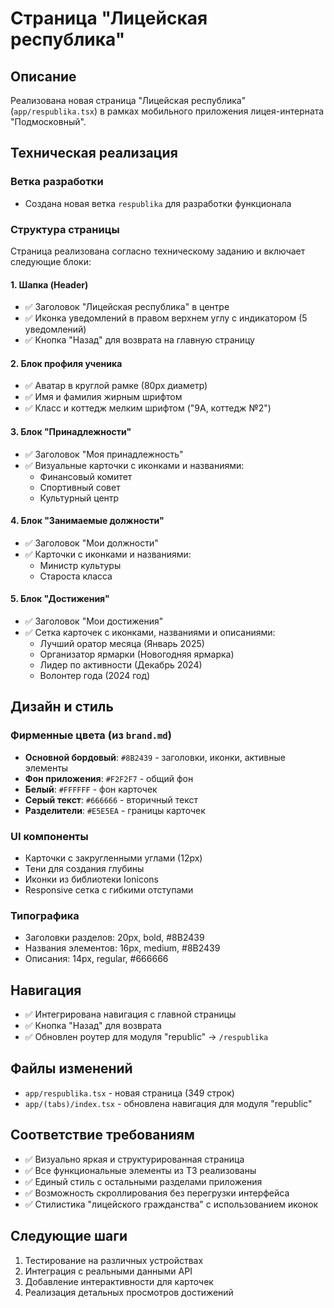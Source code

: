 # Страница "Лицейская республика"

## Описание
Реализована новая страница "Лицейская республика" (`app/respublika.tsx`) в рамках мобильного приложения лицея-интерната "Подмосковный".

## Техническая реализация

### Ветка разработки
- Создана новая ветка `respublika` для разработки функционала

### Структура страницы
Страница реализована согласно техническому заданию и включает следующие блоки:

#### 1. Шапка (Header)
- ✅ Заголовок "Лицейская республика" в центре
- ✅ Иконка уведомлений в правом верхнем углу с индикатором (5 уведомлений)
- ✅ Кнопка "Назад" для возврата на главную страницу

#### 2. Блок профиля ученика
- ✅ Аватар в круглой рамке (80px диаметр)
- ✅ Имя и фамилия жирным шрифтом
- ✅ Класс и коттедж мелким шрифтом ("9А, коттедж №2")

#### 3. Блок "Принадлежности"
- ✅ Заголовок "Моя принадлежность"
- ✅ Визуальные карточки с иконками и названиями:
  - Финансовый комитет
  - Спортивный совет  
  - Культурный центр

#### 4. Блок "Занимаемые должности"
- ✅ Заголовок "Мои должности"
- ✅ Карточки с иконками и названиями:
  - Министр культуры
  - Староста класса

#### 5. Блок "Достижения"
- ✅ Заголовок "Мои достижения"
- ✅ Сетка карточек с иконками, названиями и описаниями:
  - Лучший оратор месяца (Январь 2025)
  - Организатор ярмарки (Новогодняя ярмарка)
  - Лидер по активности (Декабрь 2024)
  - Волонтер года (2024 год)

## Дизайн и стиль

### Фирменные цвета (из `brand.md`)
- **Основной бордовый**: `#8B2439` - заголовки, иконки, активные элементы
- **Фон приложения**: `#F2F2F7` - общий фон
- **Белый**: `#FFFFFF` - фон карточек
- **Серый текст**: `#666666` - вторичный текст
- **Разделители**: `#E5E5EA` - границы карточек

### UI компоненты
- Карточки с закругленными углами (12px)
- Тени для создания глубины
- Иконки из библиотеки Ionicons
- Responsive сетка с гибкими отступами

### Типографика
- Заголовки разделов: 20px, bold, #8B2439
- Названия элементов: 16px, medium, #8B2439
- Описания: 14px, regular, #666666

## Навигация
- ✅ Интегрирована навигация с главной страницы
- ✅ Кнопка "Назад" для возврата
- ✅ Обновлен роутер для модуля "republic" → `/respublika`

## Файлы изменений
- `app/respublika.tsx` - новая страница (349 строк)
- `app/(tabs)/index.tsx` - обновлена навигация для модуля "republic"

## Соответствие требованиям
- ✅ Визуально яркая и структурированная страница
- ✅ Все функциональные элементы из ТЗ реализованы
- ✅ Единый стиль с остальными разделами приложения
- ✅ Возможность скроллирования без перегрузки интерфейса
- ✅ Стилистика "лицейского гражданства" с использованием иконок

## Следующие шаги
1. Тестирование на различных устройствах
2. Интеграция с реальными данными API
3. Добавление интерактивности для карточек
4. Реализация детальных просмотров достижений 